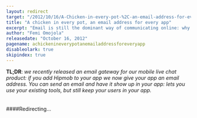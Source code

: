 ```yaml
---
layout: redirect
target: "/2012/10/16/A-Chicken-in-every-pot-%2C-an-email-address-for-every-app"
title: "A chicken in every pot, an email address for every app"
excerpt: "Email is still the dominant way of communicating online: why shouldn't your app get in on the action? We discuss Hipmob's new email integration that gives every install of your app an email address of its very own, and what you can do with that email address."
author: "Femi Omojola"
releasedate: "October 16, 2012"
pagename: achickenineverypotanemailaddressforeveryapp
disableolark: true
skipindex: true
---
```

<div><span style="font-weight: bold">TL;DR</span>: <span style="font-style: italic">we recently released an email gateway for our mobile live chat product: if you add Hipmob to your app we now give your app an email address. You can send an email and have it show up in your app: lets you use your existing tools, but still keep your users in your app.</span>
</div>
<br />
<br />
####Redirecting...